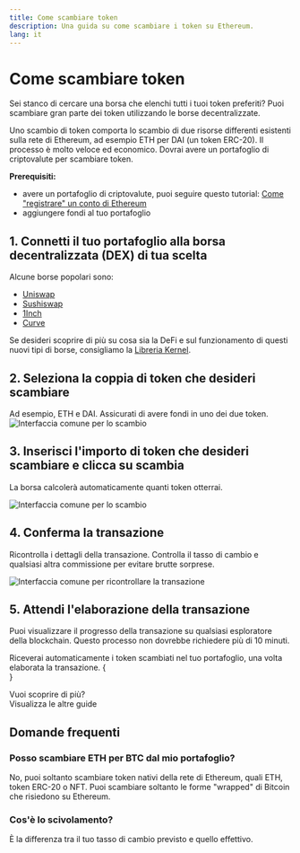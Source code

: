 ```yaml
---
title: Come scambiare token
description: Una guida su come scambiare i token su Ethereum.
lang: it
---
```


# Come scambiare token

Sei stanco di cercare una borsa che elenchi tutti i tuoi token preferiti? Puoi scambiare gran parte dei token utilizzando le borse decentralizzate.

Uno scambio di token comporta lo scambio di due risorse differenti esistenti sulla rete di Ethereum, ad esempio ETH per DAI (un token ERC-20). Il processo è molto veloce ed economico. Dovrai avere un portafoglio di criptovalute per scambiare token.

**Prerequisiti:**

- avere un portafoglio di criptovalute, puoi seguire questo tutorial: [Come "registrare" un conto di Ethereum](/guides/how-to-register-an-ethereum-account/)
- aggiungere fondi al tuo portafoglio

## 1. Connetti il tuo portafoglio alla borsa decentralizzata (DEX) di tua scelta

Alcune borse popolari sono:

- [Uniswap](https://app.uniswap.org/#/swap)
- [Sushiswap](https://www.sushi.com/swap)
- [1Inch](https://app.1inch.io/#/1/unified/swap/ETH/DAI)
- [Curve](https://curve.fi/#/ethereum/swap)

Se desideri scoprire di più su cosa sia la DeFi e sul funzionamento di questi nuovi tipi di borse, consigliamo la [Libreria Kernel](https://library.kernel.community/Topic+-+DeFi/Topic+-+DeFi).

## 2. Seleziona la coppia di token che desideri scambiare

Ad esempio, ETH e DAI. Assicurati di avere fondi in uno dei due token. ![Interfaccia comune per lo scambio](./swap1.png)

## 3. Inserisci l'importo di token che desideri scambiare e clicca su scambia

La borsa calcolerà automaticamente quanti token otterrai.

![Interfaccia comune per lo scambio](./swap2.png)

## 4. Conferma la transazione

Ricontrolla i dettagli della transazione. Controlla il tasso di cambio e qualsiasi altra commissione per evitare brutte sorprese.

![Interfaccia comune per ricontrollare la transazione](./swap3.png)

## 5. Attendi l'elaborazione della transazione

Puoi visualizzare il progresso della transazione su qualsiasi esploratore della blockchain. Questo processo non dovrebbe richiedere più di 10 minuti.

Riceverai automaticamente i token scambiati nel tuo portafoglio, una volta elaborata la transazione.
{
	<br />
}

<InfoBanner shouldSpaceBetween emoji=":eyes:">
  <div>Vuoi scoprire di più?</div>
  <ButtonLink to="/guides/">
    Visualizza le altre guide
  </ButtonLink>
</InfoBanner>

## Domande frequenti

### Posso scambiare ETH per BTC dal mio portafoglio?

No, puoi soltanto scambiare token nativi della rete di Ethereum, quali ETH, token ERC-20 o NFT. Puoi scambiare soltanto le forme "wrapped" di Bitcoin che risiedono su Ethereum.

### Cos'è lo scivolamento?

È la differenza tra il tuo tasso di cambio previsto e quello effettivo.
